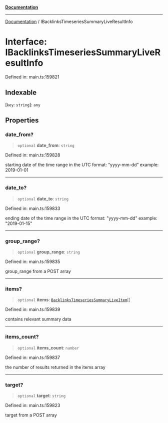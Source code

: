 [**Documentation**](../README.md)

***

[Documentation](../README.md) / IBacklinksTimeseriesSummaryLiveResultInfo

# Interface: IBacklinksTimeseriesSummaryLiveResultInfo

Defined in: main.ts:159821

## Indexable

\[`key`: `string`\]: `any`

## Properties

### date\_from?

> `optional` **date\_from**: `string`

Defined in: main.ts:159828

starting date of the time range
in the UTC format: “yyyy-mm-dd”
example:
2019-01-01

***

### date\_to?

> `optional` **date\_to**: `string`

Defined in: main.ts:159833

ending date of the time range
in the UTC format: "yyyy-mm-dd"
example:
"2019-01-15"

***

### group\_range?

> `optional` **group\_range**: `string`

Defined in: main.ts:159835

group_range from a POST array

***

### items?

> `optional` **items**: [`BacklinksTimeseriesSummaryLiveItem`](../classes/BacklinksTimeseriesSummaryLiveItem.md)[]

Defined in: main.ts:159839

contains relevant summary data

***

### items\_count?

> `optional` **items\_count**: `number`

Defined in: main.ts:159837

the number of results returned in the items array

***

### target?

> `optional` **target**: `string`

Defined in: main.ts:159823

target from a POST array
